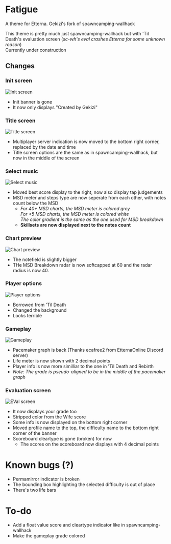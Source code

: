 # Fatigue
A theme for Etterna.
Gekizi's fork of spawncamping-wallhack

This theme is pretty much just spawncamping-wallhack but with 'Til Death's evaluation screen (*sc-wh's eval crashes Etterna for some unknown reason*) <br>
Currently under construction

## Changes
### Init screen
![Init screen](https://media.discordapp.net/attachments/1075751088692666398/1091347975558660136/2023-03-31_200543.jpg?width=768&height=431)
* Init banner is gone
* It now only displays "Created by Gekizi"

### Title screen
![Title screen](https://media.discordapp.net/attachments/1075751088692666398/1091347974451367978/2023-03-31_200006.jpg?width=768&height=431)
* Multiplayer server indication is now moved to the bottom right corner, replaced by the date and time
* Title screen options are the same as in spawncamping-wallhack, but now in the middle of the screen

### Select music
![Select music](https://media.discordapp.net/attachments/1075751088692666398/1089250296993161308/2023-03-26_004105.jpg?width=768&height=431)
* Moved best score display to the right, now also display tap judgements
* MSD meter and steps type are now seperate from each other, with notes count below the MSD
  * *For 40+ MSD charts, the MSD meter is colored grey* <br>
    *For <5 MSD charts, the MSD meter is colored white* <br>
    *The color gradient is the same as the one used for MSD breakdown*
  * **Skillsets are now displayed next to the notes count**

### Chart preview
![Chart preview](https://media.discordapp.net/attachments/1075751088692666398/1091347974782713876/2023-03-31_200024.jpg?width=768&height=431)
* The notefield is slightly bigger
* THe MSD Breakdown radar is now softcapped at 60 and the radar radius is now 40.

### Player options
![Player options](https://media.discordapp.net/attachments/1075751088692666398/1091347975340560555/2023-03-31_200100.png?width=832&height=467)
* Borrowed from 'Til Death
* Changed the background
* Looks terrible

### Gameplay
![Gameplay](https://media.discordapp.net/attachments/1075751088692666398/1089256248349819020/2023-03-26_012244.jpg?width=768&height=431)
* Pacemaker graph is back (Thanks ecafree2 from EtternaOnline Discord server)
* Life meter is now shown with 2 decimal points
* Player info is now more similliar to the one in 'Til Death and Rebirth
* *Note: The grade is pseudo-aligned to be in the middle of the pacemaker graph*

### Evaluation screen
![EVal screen](https://media.discordapp.net/attachments/1075751088692666398/1089250298058514485/2023-03-26_004825.jpg?width=768&height=431)
* It now displays your grade too
* Stripped color from the Wife score
* Some info is now displayed on the bottom right corner
* Moved profile name to the top, the difficulty name to the bottom right corner of the banner
* Scoreboard cleartype is gone (broken) for now
  * The scores on the scoreboard now displays with 4 decimal points
  
# Known bugs (?)
* Permamirror indicator is broken
* The bounding box highlighting the selected difficulty is out of place
* There's two life bars

# To-do
* Add a float value score and cleartype indicator like in spawncamping-wallhack
* Make the gameplay grade colored
